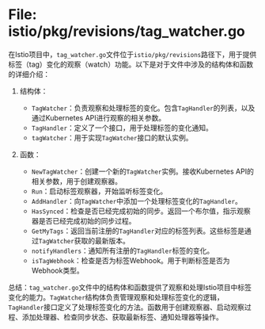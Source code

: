 # File: istio/pkg/revisions/tag_watcher.go

在Istio项目中，`tag_watcher.go`文件位于`istio/pkg/revisions`路径下，用于提供标签（tag）变化的观察（watch）功能。以下是对于文件中涉及的结构体和函数的详细介绍：

1. 结构体：
   - `TagWatcher`：负责观察和处理标签的变化。包含`TagHandler`的列表，以及通过Kubernetes API进行观察的相关参数。
   - `TagHandler`：定义了一个接口，用于处理标签的变化通知。
   - `tagWatcher`：用于实现`TagWatcher`接口的默认实例。

2. 函数：
   - `NewTagWatcher`：创建一个新的`TagWatcher`实例。接收Kubernetes API的相关参数，用于创建观察器。
   - `Run`：启动标签观察器，开始监听标签变化。
   - `AddHandler`：向`TagWatcher`中添加一个处理标签变化的`TagHandler`。
   - `HasSynced`：检查是否已经完成初始的同步。返回一个布尔值，指示观察器是否已经完成初始的同步过程。
   - `GetMyTags`：返回当前注册的`TagHandler`对应的标签列表。这些标签是通过`TagWatcher`获取的最新版本。
   - `notifyHandlers`：通知所有注册的`TagHandler`标签的变化。
   - `isTagWebhook`：检查是否为标签Webhook。用于判断标签是否为Webhook类型。

总结：`tag_watcher.go`文件中的结构体和函数提供了观察和处理Istio项目中标签变化的能力。`TagWatcher`结构体负责管理观察和处理标签变化的逻辑，`TagHandler`接口定义了处理标签变化的方法。函数用于创建观察器、启动观察过程、添加处理器、检查同步状态、获取最新标签、通知处理器等操作。


